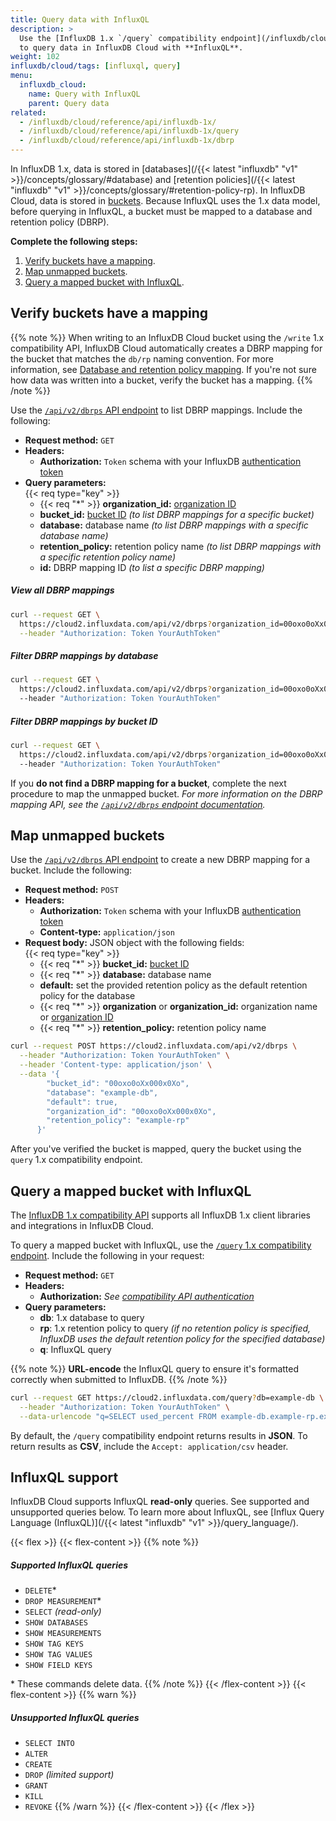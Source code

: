 ```yaml
---
title: Query data with InfluxQL
description: >
  Use the [InfluxDB 1.x `/query` compatibility endpoint](/influxdb/cloud/reference/api/influxdb-1x/query)
  to query data in InfluxDB Cloud with **InfluxQL**.
weight: 102
influxdb/cloud/tags: [influxql, query]
menu:
  influxdb_cloud:
    name: Query with InfluxQL
    parent: Query data
related:
  - /influxdb/cloud/reference/api/influxdb-1x/
  - /influxdb/cloud/reference/api/influxdb-1x/query
  - /influxdb/cloud/reference/api/influxdb-1x/dbrp
---
```


In InfluxDB 1.x, data is stored in [databases](/{{< latest "influxdb" "v1" >}}/concepts/glossary/#database)
and [retention policies](/{{< latest "influxdb" "v1" >}}/concepts/glossary/#retention-policy-rp).
In InfluxDB Cloud, data is stored in [buckets](/influxdb/cloud/reference/glossary/#bucket).
Because InfluxQL uses the 1.x data model, before querying in InfluxQL, a bucket must be mapped to a database and retention policy (DBRP).

**Complete the following steps:**

1. [Verify buckets have a mapping](#verify-buckets-have-a-mapping).
2. [Map unmapped buckets](#map-unmapped-buckets).
3. [Query a mapped bucket with InfluxQL](#query-a-mapped-bucket-with-influxql).

## Verify buckets have a mapping

{{% note %}}
When writing to an InfluxDB Cloud bucket using the `/write` 1.x compatibility API,
InfluxDB Cloud automatically creates a DBRP mapping for the bucket that matches the `db/rp` naming convention.
For more information, see [Database and retention policy mapping](/influxdb/cloud/reference/api/influxdb-1x/dbrp/).
If you're not sure how data was written into a bucket, verify the bucket has a mapping.
{{% /note %}}

Use the [`/api/v2/dbrps` API endpoint](/influxdb/cloud/api/#operation/GetDBRPs) to list DBRP mappings.
Include the following:

- **Request method:** `GET`
- **Headers:**
  - **Authorization:** `Token` schema with your InfluxDB [authentication token](/influxdb/cloud/security/tokens/)
- **Query parameters:**  
  {{< req type="key" >}}
  - {{< req "\*" >}} **organization_id:** [organization ID](/influxdb/cloud/organizations/view-orgs/#view-your-organization-id)
  - **bucket_id:** [bucket ID](/influxdb/cloud/organizations/buckets/view-buckets/) _(to list DBRP mappings for a specific bucket)_
  - **database:** database name _(to list DBRP mappings with a specific database name)_
  - **retention_policy:** retention policy name _(to list DBRP mappings with a specific retention policy name)_
  - **id:** DBRP mapping ID _(to list a specific DBRP mapping)_

##### View all DBRP mappings
```sh
curl --request GET \
  https://cloud2.influxdata.com/api/v2/dbrps?organization_id=00oxo0oXx000x0Xo \
  --header "Authorization: Token YourAuthToken"
```

##### Filter DBRP mappings by database
```sh
curl --request GET \
  https://cloud2.influxdata.com/api/v2/dbrps?organization_id=00oxo0oXx000x0Xo&database=example-db \
  --header "Authorization: Token YourAuthToken"
```

##### Filter DBRP mappings by bucket ID
```sh
curl --request GET \
  https://cloud2.influxdata.com/api/v2/dbrps?organization_id=00oxo0oXx000x0Xo&bucket_id=00oxo0oXx000x0Xo \
  --header "Authorization: Token YourAuthToken"
```

If you **do not find a DBRP mapping for a bucket**, complete the next procedure to map the unmapped bucket.
_For more information on the DBRP mapping API, see the [`/api/v2/dbrps` endpoint documentation](/influxdb/cloud/api/#tag/DBRPs)._

## Map unmapped buckets
Use the [`/api/v2/dbrps` API endpoint](/influxdb/cloud/api/#operation/PostDBRP)
to create a new DBRP mapping for a bucket.
Include the following:

- **Request method:** `POST`
- **Headers:**
  - **Authorization:** `Token` schema with your InfluxDB [authentication token](/influxdb/cloud/security/tokens/)
  - **Content-type:** `application/json`
- **Request body:** JSON object with the following fields:  
  {{< req type="key" >}}
  - {{< req "\*" >}} **bucket_id:** [bucket ID](/influxdb/cloud/organizations/buckets/view-buckets/)
  - {{< req "\*" >}} **database:** database name
  - **default:** set the provided retention policy as the default retention policy for the database
  - {{< req "\*" >}} **organization** or **organization_id:** organization name or [organization ID](/influxdb/cloud/organizations/view-orgs/#view-your-organization-id)
  - {{< req "\*" >}} **retention_policy:** retention policy name

<!--  -->
```sh
curl --request POST https://cloud2.influxdata.com/api/v2/dbrps \
  --header "Authorization: Token YourAuthToken" \
  --header 'Content-type: application/json' \
  --data '{
        "bucket_id": "00oxo0oXx000x0Xo",
        "database": "example-db",
        "default": true,
        "organization_id": "00oxo0oXx000x0Xo",
        "retention_policy": "example-rp"
      }'
```

After you've verified the bucket is mapped, query the bucket using the `query` 1.x compatibility endpoint.

## Query a mapped bucket with InfluxQL

The [InfluxDB 1.x compatibility API](/influxdb/cloud/reference/api/influxdb-1x/) supports
all InfluxDB 1.x client libraries and integrations in InfluxDB Cloud.

To query a mapped bucket with InfluxQL, use the [`/query` 1.x compatibility endpoint](/influxdb/cloud/reference/api/influxdb-1x/query/).
Include the following in your request:

- **Request method:** `GET`
- **Headers:**
  - **Authorization:** _See [compatibility API authentication](/influxdb/cloud/reference/api/influxdb-1x/#authentication)_
- **Query parameters:**
  - **db**: 1.x database to query
  - **rp**: 1.x retention policy to query _(if no retention policy is specified, InfluxDB uses the default retention policy for the specified database)_
  - **q**: InfluxQL query

{{% note %}}
**URL-encode** the InfluxQL query to ensure it's formatted correctly when submitted to InfluxDB.
{{% /note %}}

```sh
curl --request GET https://cloud2.influxdata.com/query?db=example-db \
  --header "Authorization: Token YourAuthToken" \
  --data-urlencode "q=SELECT used_percent FROM example-db.example-rp.example-measurement WHERE host=host1"
```

By default, the `/query` compatibility endpoint returns results in **JSON**.
To return results as **CSV**, include the `Accept: application/csv` header.

## InfluxQL support

InfluxDB Cloud supports InfluxQL **read-only** queries. See supported and unsupported queries below.
To learn more about InfluxQL, see [Influx Query Language (InfluxQL)](/{{< latest "influxdb" "v1" >}}/query_language/).

{{< flex >}}
{{< flex-content >}}
{{% note %}}
##### Supported InfluxQL queries

- `DELETE`*
- `DROP MEASUREMENT`*
- `SELECT` _(read-only)_
- `SHOW DATABASES`
- `SHOW MEASUREMENTS`
- `SHOW TAG KEYS`
- `SHOW TAG VALUES`
- `SHOW FIELD KEYS`

\* These commands delete data.
{{% /note %}}
{{< /flex-content >}}
{{< flex-content >}}
{{% warn %}}

##### Unsupported InfluxQL queries

- `SELECT INTO`
- `ALTER`
- `CREATE`
- `DROP` _(limited support)_
- `GRANT`
- `KILL`
- `REVOKE`
{{% /warn %}}
{{< /flex-content >}}
{{< /flex >}}